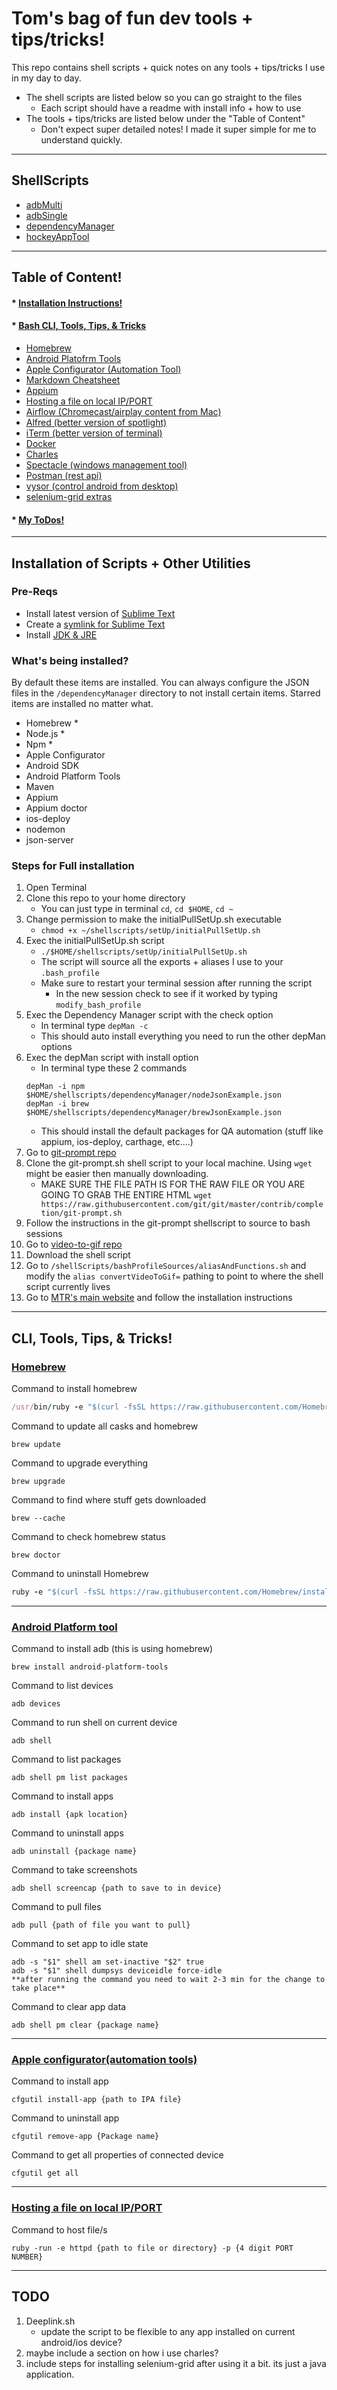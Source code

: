 # Tom's bag of fun dev tools + tips/tricks!
This repo contains shell scripts + quick notes on any tools + tips/tricks I use in my day to day.
* The shell scripts are listed below so you can go straight to the files
	* Each script should have a readme with install info + how to use
* The tools + tips/tricks are listed below under the "Table of Content"
	* Don't expect super detailed notes! I made it super simple for me to understand quickly.


---


## ShellScripts
* [adbMulti](/adbMulti)
* [adbSingle](/adbSingle)
* [dependencyManager](/dependencyManager)
* [hockeyAppTool](/hockey)


---


## Table of Content!

#### * [Installation Instructions!](#installation-of-scripts--other-utilities)

#### * [Bash CLI, Tools, Tips, & Tricks](#cli-tools-tips--tricks)
* [Homebrew](#homebrew)
* [Android Platofrm Tools](#android-platform-tool)
* [Apple Configurator (Automation Tool)](#apple-configuratorautomation-tools)
* [Markdown Cheatsheet](https://github.com/adam-p/markdown-here/wiki/Markdown-Cheatsheet)
* [Appium](http://appium.io/)
* [Hosting a file on local IP/PORT](#hosting-a-file-on-local-ipport!)
* [Airflow (Chromecast/airplay content from Mac)](https://airflowapp.com/)
* [Alfred (better version of spotlight)](https://www.alfredapp.com/)
* [iTerm (better version of terminal)](https://www.iterm2.com/)
* [Docker](https://www.docker.com/)
* [Charles](https://www.charlesproxy.com/)
* [Spectacle (windows management tool)](https://www.spectacleapp.com/)
* [Postman (rest api)](https://www.getpostman.com/)
* [vysor (control android from desktop)](https://www.vysor.io/)
* [selenium-grid extras](https://github.com/groupon/Selenium-Grid-Extras)

#### * [My ToDos!](#todo)


---


## Installation of Scripts + Other Utilities

### Pre-Reqs
* Install latest version of [Sublime Text](https://www.sublimetext.com/)
* Create a [symlink for Sublime Text](https://olivierlacan.com/posts/launch-sublime-text-3-from-the-command-line/)
* Install [JDK & JRE](https://docs.oracle.com/javase/9/install/installation-jdk-and-jre-macos.htm#JSJIG-GUID-2FE451B0-9572-4E38-A1A5-568B77B146DE)

### What's being installed?
By default these items are installed. You can always configure the JSON files in the ```/dependencyManager``` directory to not install certain items. Starred items are installed no matter what.
* Homebrew *
* Node.js *
* Npm *
* Apple Configurator
* Android SDK
* Android Platform Tools
* Maven
* Appium
* Appium doctor
* ios-deploy
* nodemon
* json-server


### Steps for Full installation
1. Open Terminal
2. Clone this repo to your home directory
	* You can just type in terminal ```cd```, ```cd $HOME```, ```cd ~```
3. Change permission to make the initialPullSetUp.sh executable 
	* ```chmod +x ~/shellscripts/setUp/initialPullSetUp.sh```
4. Exec the initialPullSetUp.sh script
	* ```./$HOME/shellscripts/setUp/initialPullSetUp.sh```
	* The script will source all the exports + aliases I use to your ```.bash_profile```
	* Make sure to restart your terminal session after running the script
		* In the new session check to see if it worked by typing 
```modify_bash_profile```
5. Exec the Dependency Manager script with the check option
	* In terminal type ```depMan -c``` 
	* This should auto install everything you need to run the other depMan options
6. Exec the depMan script with install option
	* In terminal type these 2 commands
	```shell 
	depMan -i npm $HOME/shellscripts/dependencyManager/nodeJsonExample.json
	depMan -i brew $HOME/shellscripts/dependencyManager/brewJsonExample.json
	```
	* This should install the default packages for QA automation (stuff like appium, ios-deploy, carthage, etc....)
7. Go to [git-prompt repo](https://raw.githubusercontent.com/git/git/master/contrib/completion/git-prompt.sh)
8. Clone the git-prompt.sh shell script to your local machine. Using ```wget``` might be easier then manually downloading.
   * MAKE SURE THE FILE PATH IS FOR THE RAW FILE OR YOU ARE GOING TO GRAB THE ENTIRE HTML
    ```wget https://raw.githubusercontent.com/git/git/master/contrib/completion/git-prompt.sh```
9. Follow the instructions in the git-prompt shellscript to source to bash sessions
10. Go to [video-to-gif repo](https://github.com/minimaxir/video-to-gif-osx)
11. Download the shell script
12. Go to ```/shellScripts/bashProfileSources/aliasAndFunctions.sh``` and modify the ```alias convertVideoToGif=``` pathing to point to where the shell script currently lives
13. Go to [MTR's main website](https://github.com/traviscross/mtr) and follow the installation instructions


---


## CLI, Tools, Tips, & Tricks!

### [Homebrew](https://brew.sh/)

Command to install homebrew
```ruby
/usr/bin/ruby -e "$(curl -fsSL https://raw.githubusercontent.com/Homebrew/install/master/install)"
```

Command to update all casks and homebrew
```shell
brew update
```

Command to upgrade everything
```shell
brew upgrade 
```

Command to find where stuff gets downloaded
```shell
brew --cache
```

Command to check homebrew status
```shell
brew doctor
```

Command to uninstall Homebrew
```ruby
ruby -e "$(curl -fsSL https://raw.githubusercontent.com/Homebrew/install/master/uninstall)"
```


---


### [Android Platform tool](https://developer.android.com/studio/releases/platform-tools.html)

Command to install adb (this is using homebrew)
```shell
brew install android-platform-tools
```

Command to list devices
```shell
adb devices
```

Command to run shell on current device
```shell
adb shell
```

Command to list packages
```shell
adb shell pm list packages
```

Command to install apps
```shell
adb install {apk location}
```

Command to uninstall apps
```shell
adb uninstall {package name}
```

Command to take screenshots
```shell
adb shell screencap {path to save to in device}
```

Command to pull files
```shell
adb pull {path of file you want to pull}
```

Command to set app to idle state
```shell
adb -s "$1" shell am set-inactive "$2" true
adb -s "$1" shell dumpsys deviceidle force-idle
**after running the command you need to wait 2-3 min for the change to take place**
```

Command to clear app data
```shell
adb shell pm clear {package name}
```

---


### [Apple configurator(automation tools)](https://itunes.apple.com/us/app/apple-configurator-2/id1037126344?mt=12)

Command to install app
```shell
cfgutil install-app {path to IPA file}
```

Command to uninstall app
```shell
cfgutil remove-app {Package name}
```

Command to get all properties of connected device 
```shell
cfgutil get all
```

---


### [Hosting a file on local IP/PORT](http://www.benjaminoakes.com/2013/09/13/ruby-simple-http-server-minimalist-rake/)

Command to host file/s
```shell
ruby -run -e httpd {path to file or directory} -p {4 digit PORT NUMBER}
```


---


## TODO
1. Deeplink.sh
	* update the script to be flexible to any app installed on current android/ios device?
2. maybe include a section on how i use charles?
3. include steps for installing selenium-grid after using it a bit. its just a java application.